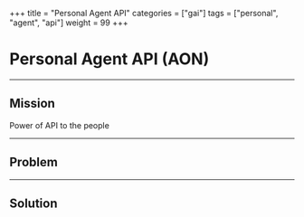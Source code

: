 +++
title = "Personal Agent API"
categories = ["gai"]
tags = ["personal", "agent", "api"]
weight = 99
+++

# Personal Agent API (AON)

---

## Mission

Power of API to the people

---

## Problem

---

## Solution
